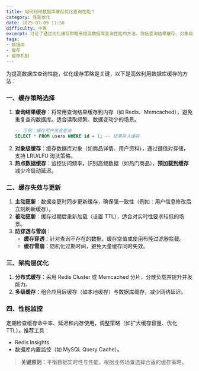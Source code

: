 ```yaml
---
title: 如何利用数据库缓存优化查询性能？
category: 性能优化
date: 2025-07-09 11:58
difficulty: 中等
excerpt: 讨论了通过优化缓存策略来提高数据库查询性能的方法。包括查询结果缓存、对象级缓存和热点数据缓存，以及处理失效和更新的机制。还涉及分布式缓存架构和性能监控。
tags:
- 数据库
- 缓存
- 缓存机制
---
```

为提高数据库查询性能，优化缓存策略是关键，以下是高效利用数据库缓存的方法：  

### 一、缓存策略选择

1. **查询结果缓存**：将常用查询结果缓存到内存（如 Redis、Memcached），避免重复查询数据库。适合读取频繁、数据变动少的场景。  
   ```sql
   -- 示例：缓存用户信息查询
   SELECT * FROM users WHERE id = 1; -- 结果存入缓存
   ```  
2. **对象级缓存**：缓存数据库对象（如商品详情、用户资料），通过键值对存储，支持 LRU/LFU 淘汰策略。  
3. **热点数据缓存**：监控访问频率，识别高频数据（如热门商品），**预加载到缓存**减少冷启动延迟。  

### 二、缓存失效与更新

1. **主动更新**：数据变更时同步更新缓存，确保强一致性（例如：用户信息修改后立刻刷新缓存）。  
2. **被动更新**：缓存过期后重新加载（设置 TTL），适合对实时性要求较低的场景。  
3. **防穿透与雪崩**：  
   - **缓存穿透**：针对查询不存在的数据，缓存空值或使用布隆过滤器拦截。  
   - **缓存雪崩**：随机化过期时间，避免大量缓存同时失效。  

### 三、架构层优化

1. **分布式缓存**：采用 Redis Cluster 或 Memcached 分片，分散负载并提升并发能力。  
2. **多级缓存**：组合应用层缓存（如本地缓存）与数据库缓存，减少网络延迟。  

### 四、性能监控

定期检查缓存命中率、延迟和内存使用，调整策略（如扩大缓存容量、优化 TTL）。推荐工具：  
- Redis Insights  
- 数据库内置监控（如 MySQL Query Cache）。  

> **关键原则**：平衡数据实时性与性能，根据业务场景选择合适的缓存策略。
